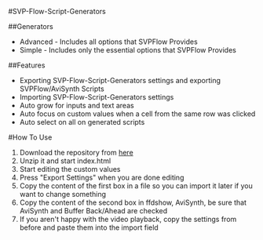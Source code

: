 #SVP-Flow-Script-Generators 

##Generators
  - Advanced  - Includes all options that SVPFlow Provides
  - Simple - Includes only the essential options that SVPFlow Provides

##Features
  - Exporting SVP-Flow-Script-Generators settings and exporting SVPFlow/AviSynth Scripts
  - Importing SVP-Flow-Script-Generators settings
  - Auto grow for inputs and text areas
  - Auto focus on custom values when a cell from the same row was clicked
  - Auto select on all on generated scripts
  
#How To Use
1. Download the repository from [here](https://github.com/Bare7a/SVP-Flow-Script-Generators/archive/master.zip) 
2. Unzip it and start index.html
3. Start editing the custom values
4. Press "Export Settings" when you are done editing
5. Copy the content of the first box in a file so you can import it later if you want to change something
6. Copy the content of the second box in ffdshow, AviSynth, be sure that AviSynth and Buffer Back/Ahead are checked
7. If you aren't happy with the video playback, copy the settings from before and paste them into the import field
